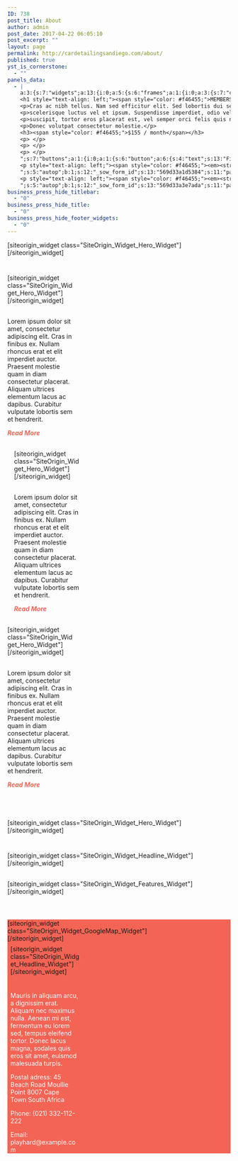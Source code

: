 ```yaml
---
ID: 738
post_title: About
author: admin
post_date: 2017-04-22 06:05:10
post_excerpt: ""
layout: page
permalink: http://cardetailingsandiego.com/about/
published: true
yst_is_cornerstone:
  - ""
panels_data:
  - |
    a:3:{s:7:"widgets";a:13:{i:0;a:5:{s:6:"frames";a:1:{i:0;a:3:{s:7:"content";s:472:"<h1>CHEK OUT OUR</h1>
    <h1 style="text-align: left;"><span style="color: #f46455;">MEMBERSHIP</span></h1>
    <p>Cras ac nibh tellus. Nam sed efficitur elit. Sed lobortis dui sed odio</p>
    <p>scelerisque luctus vel et ipsum. Suspendisse imperdiet, odio vel aliquam</p>
    <p>suscipit, tortor eros placerat est, vel semper orci felis quis nisl.</p>
    <p>Donec volutpat consectetur molestie.</p>
    <h3><span style="color: #f46455;">$155 / month</span></h3>
    <p> </p>
    <p> </p>
    <p> </p>
    ";s:7:"buttons";a:1:{i:0;a:1:{s:6:"button";a:6:{s:4:"text";s:13:"Find out more";s:3:"url";s:66:"http://layouts.siteorigin.com/?post_type=layout&p=408&preview=true";s:11:"button_icon";a:4:{s:13:"icon_selected";s:0:"";s:10:"icon_color";b:0;s:4:"icon";i:0;s:24:"so_field_container_state";s:4:"open";}s:6:"design";a:11:{s:5:"align";s:4:"left";s:5:"theme";s:4:"wire";s:12:"button_color";s:7:"#ffffff";s:10:"text_color";s:7:"#f46455";s:5:"hover";b:1;s:9:"font_size";s:4:"1.15";s:8:"rounding";s:1:"0";s:7:"padding";s:1:"1";s:24:"so_field_container_state";s:4:"open";s:5:"width";s:3:"0px";s:4:"font";s:7:"default";}s:10:"attributes";a:5:{s:2:"id";s:0:"";s:5:"title";s:0:"";s:7:"onclick";s:0:"";s:24:"so_field_container_state";s:6:"closed";s:7:"classes";s:0:"";}s:10:"new_window";b:0;}}}s:10:"background";a:9:{s:5:"image";i:0;s:14:"image_fallback";s:91:"http://layouts.siteorigin.com/wp-content/uploads/2016/01/training-828732_1920.jpg#1920x1275";s:7:"opacity";i:50;s:5:"color";s:7:"#333333";s:3:"url";s:0:"";s:24:"so_field_container_state";s:4:"open";s:10:"new_window";b:0;s:6:"videos";a:0:{}s:10:"image_type";s:5:"cover";}}}s:8:"controls";a:7:{s:5:"speed";i:800;s:7:"timeout";i:8000;s:13:"nav_color_hex";s:7:"#FFFFFF";s:9:"nav_style";s:4:"thin";s:8:"nav_size";i:25;s:24:"so_field_container_state";s:4:"open";s:5:"swipe";b:0;}s:6:"design";a:13:{s:7:"padding";s:5:"100px";s:17:"extra_top_padding";s:3:"0px";s:13:"padding_sides";s:4:"20px";s:5:"width";s:6:"1280px";s:12:"heading_font";s:5:"Dosis";s:12:"heading_size";s:4:"50px";s:14:"heading_shadow";i:50;s:9:"text_size";s:4:"16px";s:24:"so_field_container_state";s:4:"open";s:6:"height";s:3:"0px";s:13:"heading_color";b:0;s:7:"fittext";b:0;s:10:"text_color";b:0;}s:12:"_sow_form_id";s:13:"569d3743f02af";s:11:"panels_info";a:7:{s:5:"class";s:29:"SiteOrigin_Widget_Hero_Widget";s:3:"raw";b:0;s:4:"grid";i:0;s:4:"cell";i:0;s:2:"id";i:0;s:9:"widget_id";s:36:"0b01c2db-3f3d-4b1c-973b-832f6d1a66c9";s:5:"style";a:1:{s:18:"background_display";s:4:"tile";}}}i:1;a:5:{s:6:"frames";a:1:{i:0;a:3:{s:7:"content";s:89:"<h1 style="text-align: right;">CONTROLLED</h1><h1 style="text-align: right;">WEIGHTS</h1>";s:10:"background";a:9:{s:5:"image";i:0;s:14:"image_fallback";s:88:"http://layouts.siteorigin.com/wp-content/uploads/2016/01/training-828760_640.jpg#640x425";s:7:"opacity";i:50;s:5:"color";s:7:"#333333";s:3:"url";s:0:"";s:24:"so_field_container_state";s:4:"open";s:10:"new_window";b:0;s:6:"videos";a:0:{}s:10:"image_type";s:5:"cover";}s:7:"buttons";a:0:{}}}s:8:"controls";a:7:{s:5:"speed";i:800;s:7:"timeout";i:8000;s:13:"nav_color_hex";s:7:"#FFFFFF";s:9:"nav_style";s:4:"thin";s:8:"nav_size";i:25;s:24:"so_field_container_state";s:4:"open";s:5:"swipe";b:0;}s:6:"design";a:13:{s:7:"padding";s:5:"100px";s:17:"extra_top_padding";s:3:"0px";s:13:"padding_sides";s:4:"20px";s:5:"width";s:6:"1280px";s:12:"heading_font";s:5:"Dosis";s:12:"heading_size";s:4:"25px";s:14:"heading_shadow";i:50;s:9:"text_size";s:4:"16px";s:24:"so_field_container_state";s:4:"open";s:6:"height";s:3:"0px";s:13:"heading_color";b:0;s:7:"fittext";b:0;s:10:"text_color";b:0;}s:12:"_sow_form_id";s:13:"569d303fd1c89";s:11:"panels_info";a:7:{s:5:"class";s:29:"SiteOrigin_Widget_Hero_Widget";s:3:"raw";b:0;s:4:"grid";i:1;s:4:"cell";i:0;s:2:"id";i:1;s:9:"widget_id";s:36:"491ea25f-4528-4275-a510-709db9fb928d";s:5:"style";a:1:{s:18:"background_display";s:4:"tile";}}}i:2;a:5:{s:5:"title";s:0:"";s:4:"text";s:405:"<p style="text-align: left;">Lorem ipsum dolor sit amet, consectetur adipiscing elit. Cras in finibus ex. Nullam rhoncus erat et elit imperdiet auctor. Praesent molestie quam in diam consectetur placerat. Aliquam ultrices elementum lacus ac dapibus. Curabitur vulputate lobortis sem et hendrerit.</p><p style="text-align: left;"><span style="color: #f46455;"><em><strong>Read More</strong></em></span></p>";s:5:"autop";b:1;s:12:"_sow_form_id";s:13:"569d327546420";s:11:"panels_info";a:7:{s:5:"class";s:31:"SiteOrigin_Widget_Editor_Widget";s:3:"raw";b:0;s:4:"grid";i:1;s:4:"cell";i:0;s:2:"id";i:2;s:9:"widget_id";s:36:"7763824e-7028-4264-a70d-15de9873bfcc";s:5:"style";a:1:{s:18:"background_display";s:4:"tile";}}}i:3;a:5:{s:6:"frames";a:1:{i:0;a:3:{s:7:"content";s:85:"<h1 style="text-align: center;">FREE</h1><h1 style="text-align: center;">WEIGHTS</h1>";s:10:"background";a:9:{s:5:"image";i:0;s:14:"image_fallback";s:88:"http://layouts.siteorigin.com/wp-content/uploads/2016/01/training-828726_640.jpg#640x425";s:7:"opacity";i:50;s:5:"color";s:7:"#333333";s:3:"url";s:0:"";s:24:"so_field_container_state";s:4:"open";s:10:"new_window";b:0;s:6:"videos";a:0:{}s:10:"image_type";s:5:"cover";}s:7:"buttons";a:0:{}}}s:8:"controls";a:7:{s:5:"speed";i:800;s:7:"timeout";i:8000;s:13:"nav_color_hex";s:7:"#FFFFFF";s:9:"nav_style";s:4:"thin";s:8:"nav_size";i:25;s:24:"so_field_container_state";s:4:"open";s:5:"swipe";b:0;}s:6:"design";a:13:{s:7:"padding";s:5:"100px";s:17:"extra_top_padding";s:3:"0px";s:13:"padding_sides";s:4:"20px";s:5:"width";s:6:"1280px";s:12:"heading_font";s:5:"Dosis";s:12:"heading_size";s:4:"25px";s:14:"heading_shadow";i:50;s:9:"text_size";s:4:"16px";s:24:"so_field_container_state";s:4:"open";s:6:"height";s:3:"0px";s:13:"heading_color";b:0;s:7:"fittext";b:0;s:10:"text_color";b:0;}s:12:"_sow_form_id";s:13:"569d31dc2d28e";s:11:"panels_info";a:7:{s:5:"class";s:29:"SiteOrigin_Widget_Hero_Widget";s:3:"raw";b:0;s:4:"grid";i:1;s:4:"cell";i:1;s:2:"id";i:3;s:9:"widget_id";s:36:"089f11cf-4f47-454d-8b89-81f680d039f9";s:5:"style";a:1:{s:18:"background_display";s:4:"tile";}}}i:4;a:5:{s:5:"title";s:0:"";s:4:"text";s:407:"<p style="text-align: left;">Lorem ipsum dolor sit amet, consectetur adipiscing elit. Cras in finibus ex. Nullam rhoncus erat et elit imperdiet auctor. Praesent molestie quam in diam consectetur placerat. Aliquam ultrices elementum lacus ac dapibus. Curabitur vulputate lobortis sem et hendrerit.</p>
    <p style="text-align: left;"><span style="color: #f46455;"><em><strong>Read More</strong></em></span></p>
    ";s:5:"autop";b:1;s:12:"_sow_form_id";s:13:"569d33a1d5384";s:11:"panels_info";a:7:{s:5:"class";s:31:"SiteOrigin_Widget_Editor_Widget";s:3:"raw";b:0;s:4:"grid";i:1;s:4:"cell";i:1;s:2:"id";i:4;s:9:"widget_id";s:36:"246881e6-2343-438c-8377-9422cbac661b";s:5:"style";a:1:{s:18:"background_display";s:4:"tile";}}}i:5;a:5:{s:6:"frames";a:1:{i:0;a:3:{s:7:"content";s:88:"<h1 style="text-align: right;">CROSS</h1><h1 style="text-align: right;">FIT CLASSES</h1>";s:10:"background";a:9:{s:5:"image";i:0;s:14:"image_fallback";s:88:"http://layouts.siteorigin.com/wp-content/uploads/2016/01/training-828764_640.jpg#640x427";s:7:"opacity";i:50;s:5:"color";s:7:"#333333";s:3:"url";s:0:"";s:24:"so_field_container_state";s:4:"open";s:10:"new_window";b:0;s:6:"videos";a:0:{}s:10:"image_type";s:5:"cover";}s:7:"buttons";a:0:{}}}s:8:"controls";a:7:{s:5:"speed";i:800;s:7:"timeout";i:8000;s:13:"nav_color_hex";s:7:"#FFFFFF";s:9:"nav_style";s:4:"thin";s:8:"nav_size";i:25;s:24:"so_field_container_state";s:4:"open";s:5:"swipe";b:0;}s:6:"design";a:13:{s:7:"padding";s:5:"100px";s:17:"extra_top_padding";s:3:"0px";s:13:"padding_sides";s:4:"20px";s:5:"width";s:6:"1280px";s:12:"heading_font";s:5:"Dosis";s:12:"heading_size";s:4:"25px";s:14:"heading_shadow";i:50;s:9:"text_size";s:4:"16px";s:24:"so_field_container_state";s:4:"open";s:6:"height";s:3:"0px";s:13:"heading_color";b:0;s:7:"fittext";b:0;s:10:"text_color";b:0;}s:12:"_sow_form_id";s:13:"569d322bb4731";s:11:"panels_info";a:7:{s:5:"class";s:29:"SiteOrigin_Widget_Hero_Widget";s:3:"raw";b:0;s:4:"grid";i:1;s:4:"cell";i:2;s:2:"id";i:5;s:9:"widget_id";s:36:"9ead1c73-15a9-4076-af58-f09580792b27";s:5:"style";a:1:{s:18:"background_display";s:4:"tile";}}}i:6;a:5:{s:5:"title";s:0:"";s:4:"text";s:407:"<p style="text-align: left;">Lorem ipsum dolor sit amet, consectetur adipiscing elit. Cras in finibus ex. Nullam rhoncus erat et elit imperdiet auctor. Praesent molestie quam in diam consectetur placerat. Aliquam ultrices elementum lacus ac dapibus. Curabitur vulputate lobortis sem et hendrerit.</p>
    <p style="text-align: left;"><span style="color: #f46455;"><em><strong>Read More</strong></em></span></p>
    ";s:5:"autop";b:1;s:12:"_sow_form_id";s:13:"569d33a3e7ada";s:11:"panels_info";a:7:{s:5:"class";s:31:"SiteOrigin_Widget_Editor_Widget";s:3:"raw";b:0;s:4:"grid";i:1;s:4:"cell";i:2;s:2:"id";i:6;s:9:"widget_id";s:36:"d4e859c1-e820-4f5b-8187-70ecc4649a39";s:5:"style";a:1:{s:18:"background_display";s:4:"tile";}}}i:7;a:5:{s:6:"frames";a:1:{i:0;a:3:{s:7:"content";s:154:"<h1 style="text-align: left;">WORK HARD, PLAY HARD</h1><h1 style="text-align: left;"><span style="color: #f46455;">LIVE STRONG</span></h1><p>[buttons]</p>";s:7:"buttons";a:1:{i:0;a:1:{s:6:"button";a:6:{s:4:"text";s:13:"Find out more";s:3:"url";s:66:"http://layouts.siteorigin.com/?post_type=layout&p=408&preview=true";s:11:"button_icon";a:4:{s:13:"icon_selected";s:0:"";s:10:"icon_color";b:0;s:4:"icon";i:0;s:24:"so_field_container_state";s:4:"open";}s:6:"design";a:11:{s:5:"align";s:4:"left";s:5:"theme";s:4:"wire";s:12:"button_color";s:7:"#ffffff";s:10:"text_color";s:7:"#f46455";s:5:"hover";b:1;s:9:"font_size";s:4:"1.15";s:8:"rounding";s:1:"0";s:7:"padding";s:1:"1";s:24:"so_field_container_state";s:4:"open";s:5:"width";s:3:"0px";s:4:"font";s:7:"default";}s:10:"attributes";a:5:{s:2:"id";s:0:"";s:5:"title";s:0:"";s:7:"onclick";s:0:"";s:24:"so_field_container_state";s:6:"closed";s:7:"classes";s:0:"";}s:10:"new_window";b:0;}}}s:10:"background";a:9:{s:5:"image";i:0;s:14:"image_fallback";s:91:"http://layouts.siteorigin.com/wp-content/uploads/2016/01/training-828741_1920.jpg#1920x1274";s:7:"opacity";i:50;s:5:"color";s:7:"#333333";s:3:"url";s:0:"";s:24:"so_field_container_state";s:4:"open";s:10:"new_window";b:0;s:6:"videos";a:0:{}s:10:"image_type";s:5:"cover";}}}s:8:"controls";a:7:{s:5:"speed";i:800;s:7:"timeout";i:8000;s:13:"nav_color_hex";s:7:"#FFFFFF";s:9:"nav_style";s:4:"thin";s:8:"nav_size";i:25;s:24:"so_field_container_state";s:4:"open";s:5:"swipe";b:0;}s:6:"design";a:13:{s:7:"padding";s:5:"300px";s:17:"extra_top_padding";s:3:"0px";s:13:"padding_sides";s:4:"20px";s:5:"width";s:6:"1280px";s:12:"heading_font";s:5:"Dosis";s:12:"heading_size";s:4:"50px";s:14:"heading_shadow";i:50;s:9:"text_size";s:4:"16px";s:24:"so_field_container_state";s:4:"open";s:6:"height";s:3:"0px";s:13:"heading_color";b:0;s:7:"fittext";b:0;s:10:"text_color";b:0;}s:12:"_sow_form_id";s:13:"569d2c646470d";s:11:"panels_info";a:7:{s:5:"class";s:29:"SiteOrigin_Widget_Hero_Widget";s:3:"raw";b:0;s:4:"grid";i:2;s:4:"cell";i:0;s:2:"id";i:7;s:9:"widget_id";s:36:"182d6b9f-9008-4966-92ff-72ee16ab535f";s:5:"style";a:1:{s:18:"background_display";s:4:"tile";}}}i:8;a:7:{s:8:"headline";a:12:{s:4:"text";s:20:"OUR SERVICES INCLUDE";s:3:"tag";s:2:"h1";s:4:"font";s:9:"Dosis:600";s:5:"color";s:7:"#333333";s:5:"align";s:6:"center";s:24:"so_field_container_state";s:4:"open";s:15:"destination_url";s:0:"";s:10:"new_window";b:0;s:11:"hover_color";b:0;s:9:"font_size";s:3:"0px";s:11:"line_height";s:3:"0px";s:6:"margin";s:3:"0px";}s:12:"sub_headline";a:12:{s:4:"text";s:0:"";s:3:"tag";s:2:"h3";s:4:"font";s:7:"default";s:5:"color";s:7:"#000000";s:5:"align";s:6:"center";s:24:"so_field_container_state";s:4:"open";s:15:"destination_url";s:0:"";s:10:"new_window";b:0;s:11:"hover_color";b:0;s:9:"font_size";s:3:"0px";s:11:"line_height";s:3:"0px";s:6:"margin";s:3:"0px";}s:7:"divider";a:8:{s:5:"style";s:4:"none";s:6:"weight";s:4:"thin";s:5:"color";s:7:"#EEEEEE";s:24:"so_field_container_state";s:4:"open";s:9:"thickness";i:0;s:5:"align";s:6:"center";s:5:"width";s:2:"0%";s:6:"margin";s:3:"0px";}s:12:"_sow_form_id";s:13:"569d34401b6b7";s:5:"order";a:0:{}s:7:"fittext";b:0;s:11:"panels_info";a:7:{s:5:"class";s:33:"SiteOrigin_Widget_Headline_Widget";s:3:"raw";b:0;s:4:"grid";i:3;s:4:"cell";i:0;s:2:"id";i:8;s:9:"widget_id";s:36:"d9cfd5e2-162b-4b74-ae5a-c661995717fb";s:5:"style";a:1:{s:18:"background_display";s:4:"tile";}}}i:9;a:12:{s:8:"features";a:6:{i:0;a:10:{s:15:"container_color";s:7:"#404040";s:4:"icon";s:17:"fontawesome-check";s:10:"icon_color";s:7:"#333333";s:10:"icon_image";i:0;s:5:"title";s:25:"Body sculpturing programs";s:4:"text";s:199:"Vestibulum lobortis odio sit amet tempus laoreet. Donec accumsan eros quis condimentum rhoncus. Curabitur sodales cursus mi sed varius. Aenean vitae diam porta, laoreet ante gravida, efficitur justo.";s:9:"more_text";s:0:"";s:8:"more_url";s:0:"";s:10:"icon_title";s:0:"";s:15:"icon_image_size";b:0;}i:1;a:10:{s:15:"container_color";s:7:"#404040";s:4:"icon";s:17:"fontawesome-check";s:10:"icon_color";s:7:"#333333";s:10:"icon_image";i:0;s:5:"title";s:22:"Weight gaining program";s:4:"text";s:199:"Vestibulum lobortis odio sit amet tempus laoreet. Donec accumsan eros quis condimentum rhoncus. Curabitur sodales cursus mi sed varius. Aenean vitae diam porta, laoreet ante gravida, efficitur justo.";s:9:"more_text";s:0:"";s:8:"more_url";s:0:"";s:10:"icon_title";s:0:"";s:15:"icon_image_size";b:0;}i:2;a:10:{s:15:"container_color";s:7:"#404040";s:4:"icon";s:17:"fontawesome-check";s:10:"icon_color";s:7:"#333333";s:10:"icon_image";i:0;s:5:"title";s:21:"Boxing sports classes";s:4:"text";s:199:"Vestibulum lobortis odio sit amet tempus laoreet. Donec accumsan eros quis condimentum rhoncus. Curabitur sodales cursus mi sed varius. Aenean vitae diam porta, laoreet ante gravida, efficitur justo.";s:9:"more_text";s:0:"";s:8:"more_url";s:0:"";s:10:"icon_title";s:0:"";s:15:"icon_image_size";b:0;}i:3;a:10:{s:15:"container_color";s:7:"#404040";s:4:"icon";s:17:"fontawesome-check";s:10:"icon_color";s:7:"#333333";s:10:"icon_image";i:0;s:5:"title";s:23:"Cardio training program";s:4:"text";s:199:"Vestibulum lobortis odio sit amet tempus laoreet. Donec accumsan eros quis condimentum rhoncus. Curabitur sodales cursus mi sed varius. Aenean vitae diam porta, laoreet ante gravida, efficitur justo.";s:9:"more_text";s:0:"";s:8:"more_url";s:0:"";s:10:"icon_title";s:0:"";s:15:"icon_image_size";b:0;}i:4;a:10:{s:15:"container_color";s:7:"#404040";s:4:"icon";s:17:"fontawesome-check";s:10:"icon_color";s:7:"#333333";s:10:"icon_image";i:0;s:5:"title";s:19:"Healthy eating plan";s:4:"text";s:199:"Vestibulum lobortis odio sit amet tempus laoreet. Donec accumsan eros quis condimentum rhoncus. Curabitur sodales cursus mi sed varius. Aenean vitae diam porta, laoreet ante gravida, efficitur justo.";s:9:"more_text";s:0:"";s:8:"more_url";s:0:"";s:10:"icon_title";s:0:"";s:15:"icon_image_size";b:0;}i:5;a:10:{s:15:"container_color";s:7:"#404040";s:4:"icon";s:17:"fontawesome-check";s:10:"icon_color";s:7:"#333333";s:10:"icon_image";i:0;s:5:"title";s:23:"Weight reducing program";s:4:"text";s:199:"Vestibulum lobortis odio sit amet tempus laoreet. Donec accumsan eros quis condimentum rhoncus. Curabitur sodales cursus mi sed varius. Aenean vitae diam porta, laoreet ante gravida, efficitur justo.";s:9:"more_text";s:0:"";s:8:"more_url";s:0:"";s:10:"icon_title";s:0:"";s:15:"icon_image_size";b:0;}}s:15:"container_shape";s:0:"";s:14:"container_size";s:4:"84px";s:9:"icon_size";s:4:"48px";s:7:"per_row";i:3;s:10:"responsive";b:1;s:12:"_sow_form_id";s:13:"569d35145f2e0";s:10:"title_link";b:0;s:9:"icon_link";b:0;s:10:"new_window";b:0;s:5:"fonts";a:3:{s:13:"title_options";a:3:{s:4:"font";s:7:"default";s:4:"size";s:3:"0px";s:5:"color";b:0;}s:12:"text_options";a:3:{s:4:"font";s:7:"default";s:4:"size";s:3:"0px";s:5:"color";b:0;}s:17:"more_text_options";a:3:{s:4:"font";s:7:"default";s:4:"size";s:3:"0px";s:5:"color";b:0;}}s:11:"panels_info";a:7:{s:5:"class";s:33:"SiteOrigin_Widget_Features_Widget";s:3:"raw";b:0;s:4:"grid";i:3;s:4:"cell";i:0;s:2:"id";i:9;s:9:"widget_id";s:36:"4df53a22-f36d-4fd6-96f4-02c70d14193b";s:5:"style";a:1:{s:18:"background_display";s:4:"tile";}}}i:10;a:8:{s:10:"map_center";s:40:"45 High Level Road Green Point Cape Town";s:8:"settings";a:11:{s:8:"map_type";s:11:"interactive";s:5:"width";s:3:"640";s:6:"height";s:3:"480";s:4:"zoom";i:16;s:9:"draggable";b:1;s:24:"so_field_container_state";s:4:"open";s:11:"scroll_zoom";b:0;s:18:"disable_default_ui";b:0;s:13:"keep_centered";b:0;s:15:"destination_url";s:0:"";s:10:"new_window";b:0;}s:7:"markers";a:7:{s:16:"marker_at_center";b:1;s:11:"marker_icon";i:0;s:12:"info_display";s:5:"click";s:24:"so_field_container_state";s:6:"closed";s:17:"markers_draggable";b:0;s:16:"marker_positions";a:0:{}s:13:"info_multiple";b:0;}s:6:"styles";a:5:{s:12:"style_method";s:8:"raw_json";s:15:"styled_map_name";s:0:"";s:19:"raw_json_map_styles";s:1415:"[{"featureType":"all","elementType":"labels.text.fill","stylers":[{"saturation":36},{"color":"#000000"},{"lightness":40}]},{"featureType":"all","elementType":"labels.text.stroke","stylers":[{"visibility":"on"},{"color":"#000000"},{"lightness":16}]},{"featureType":"all","elementType":"labels.icon","stylers":[{"visibility":"off"}]},{"featureType":"administrative","elementType":"geometry.fill","stylers":[{"color":"#000000"},{"lightness":20}]},{"featureType":"administrative","elementType":"geometry.stroke","stylers":[{"color":"#000000"},{"lightness":17},{"weight":1.2}]},{"featureType":"landscape","elementType":"geometry","stylers":[{"color":"#000000"},{"lightness":20}]},{"featureType":"poi","elementType":"geometry","stylers":[{"color":"#000000"},{"lightness":21}]},{"featureType":"road.highway","elementType":"geometry.fill","stylers":[{"color":"#000000"},{"lightness":17}]},{"featureType":"road.highway","elementType":"geometry.stroke","stylers":[{"color":"#000000"},{"lightness":29},{"weight":0.2}]},{"featureType":"road.arterial","elementType":"geometry","stylers":[{"color":"#000000"},{"lightness":18}]},{"featureType":"road.local","elementType":"geometry","stylers":[{"color":"#000000"},{"lightness":16}]},{"featureType":"transit","elementType":"geometry","stylers":[{"color":"#000000"},{"lightness":19}]},{"featureType":"water","elementType":"geometry","stylers":[{"color":"#000000"},{"lightness":17}]}]";s:24:"so_field_container_state";s:4:"open";s:17:"custom_map_styles";a:0:{}}s:10:"directions";a:8:{s:6:"origin";s:0:"";s:11:"destination";s:0:"";s:11:"travel_mode";s:7:"driving";s:24:"so_field_container_state";s:6:"closed";s:14:"avoid_highways";b:0;s:11:"avoid_tolls";b:0;s:9:"waypoints";a:0:{}s:18:"optimize_waypoints";b:0;}s:15:"api_key_section";a:2:{s:7:"api_key";s:0:"";s:24:"so_field_container_state";s:6:"closed";}s:12:"_sow_form_id";s:13:"569d3d1ebd4ea";s:11:"panels_info";a:7:{s:5:"class";s:34:"SiteOrigin_Widget_GoogleMap_Widget";s:3:"raw";b:0;s:4:"grid";i:4;s:4:"cell";i:0;s:2:"id";i:10;s:9:"widget_id";s:36:"fc7751d6-686a-4588-9458-a4e04e6a879b";s:5:"style";a:1:{s:18:"background_display";s:4:"tile";}}}i:11;a:7:{s:8:"headline";a:12:{s:4:"text";s:34:"WANT TO PLAY HARD? COME FIND US AT";s:3:"tag";s:2:"h1";s:4:"font";s:9:"Dosis:600";s:5:"color";s:7:"#333333";s:5:"align";s:4:"left";s:24:"so_field_container_state";s:4:"open";s:15:"destination_url";s:0:"";s:10:"new_window";b:0;s:11:"hover_color";b:0;s:9:"font_size";s:3:"0px";s:11:"line_height";s:3:"0px";s:6:"margin";s:3:"0px";}s:12:"sub_headline";a:12:{s:4:"text";s:0:"";s:3:"tag";s:2:"h3";s:4:"font";s:7:"default";s:5:"color";s:7:"#000000";s:5:"align";s:6:"center";s:24:"so_field_container_state";s:4:"open";s:15:"destination_url";s:0:"";s:10:"new_window";b:0;s:11:"hover_color";b:0;s:9:"font_size";s:3:"0px";s:11:"line_height";s:3:"0px";s:6:"margin";s:3:"0px";}s:7:"divider";a:8:{s:5:"style";s:4:"none";s:6:"weight";s:4:"thin";s:5:"color";s:7:"#EEEEEE";s:24:"so_field_container_state";s:4:"open";s:9:"thickness";i:0;s:5:"align";s:6:"center";s:5:"width";s:2:"0%";s:6:"margin";s:3:"0px";}s:12:"_sow_form_id";s:13:"569d3f168b0b0";s:5:"order";a:0:{}s:7:"fittext";b:0;s:11:"panels_info";a:7:{s:5:"class";s:33:"SiteOrigin_Widget_Headline_Widget";s:3:"raw";b:0;s:4:"grid";i:4;s:4:"cell";i:1;s:2:"id";i:11;s:9:"widget_id";s:36:"f50ab87e-9d48-463e-a25e-8a8618cd6070";s:5:"style";a:2:{s:7:"padding";s:2:"4%";s:18:"background_display";s:4:"tile";}}}i:12;a:5:{s:5:"title";s:0:"";s:4:"text";s:503:"<p><span style="color: #ffffff;">Mauris in aliquam arcu, a dignissim erat. Aliquam nec maximus nulla. Aenean mi est, fermentum eu lorem sed, tempus eleifend tortor. Donec lacus magna, sodales quis eros sit amet, euismod malesuada turpis.</span></p><p><span style="color: #ffffff;">Postal adress: 45 Beach Road Moullie Point 8007 Cape Town South Africa</span></p><p><span style="color: #ffffff;">Phone: (021) 332-112-222</span></p><p><span style="color: #ffffff;">Email: playhard@example.com</span></p>";s:5:"autop";b:1;s:12:"_sow_form_id";s:13:"569d3e2d4807b";s:11:"panels_info";a:7:{s:5:"class";s:31:"SiteOrigin_Widget_Editor_Widget";s:3:"raw";b:0;s:4:"grid";i:4;s:4:"cell";i:1;s:2:"id";i:12;s:9:"widget_id";s:36:"6700d6d7-5218-468c-9ab0-6654cb644cd7";s:5:"style";a:2:{s:7:"padding";s:11:"0% 4% 0% 4%";s:18:"background_display";s:4:"tile";}}}}s:5:"grids";a:5:{i:0;a:2:{s:5:"cells";i:1;s:5:"style";a:2:{s:18:"background_display";s:4:"tile";s:11:"row_stretch";s:14:"full-stretched";}}i:1;a:2:{s:5:"cells";i:3;s:5:"style";a:2:{s:7:"padding";s:11:"2% 0% 5% 0%";s:18:"background_display";s:4:"tile";}}i:2;a:2:{s:5:"cells";i:1;s:5:"style";a:2:{s:18:"background_display";s:4:"tile";s:11:"row_stretch";s:14:"full-stretched";}}i:3;a:2:{s:5:"cells";i:1;s:5:"style";a:2:{s:7:"padding";s:11:"2% 0% 5% 0%";s:18:"background_display";s:4:"tile";}}i:4;a:2:{s:5:"cells";i:2;s:5:"style";a:4:{s:10:"background";s:7:"#f46455";s:18:"background_display";s:4:"tile";s:6:"gutter";s:3:"0px";s:11:"row_stretch";s:14:"full-stretched";}}}s:10:"grid_cells";a:8:{i:0;a:4:{s:4:"grid";i:0;s:5:"index";i:0;s:6:"weight";i:1;s:5:"style";a:0:{}}i:1;a:4:{s:4:"grid";i:1;s:5:"index";i:0;s:6:"weight";d:0.333333333333329984160542380777769722044467926025390625;s:5:"style";a:0:{}}i:2;a:4:{s:4:"grid";i:1;s:5:"index";i:1;s:6:"weight";d:0.333333333333329984160542380777769722044467926025390625;s:5:"style";a:0:{}}i:3;a:4:{s:4:"grid";i:1;s:5:"index";i:2;s:6:"weight";d:0.333333333333329984160542380777769722044467926025390625;s:5:"style";a:0:{}}i:4;a:4:{s:4:"grid";i:2;s:5:"index";i:0;s:6:"weight";i:1;s:5:"style";a:0:{}}i:5;a:4:{s:4:"grid";i:3;s:5:"index";i:0;s:6:"weight";i:1;s:5:"style";a:0:{}}i:6;a:4:{s:4:"grid";i:4;s:5:"index";i:0;s:6:"weight";d:0.6632462686569999821273313500569202005863189697265625;s:5:"style";a:0:{}}i:7;a:4:{s:4:"grid";i:4;s:5:"index";i:1;s:6:"weight";d:0.3367537313430000178726686499430797994136810302734375;s:5:"style";a:0:{}}}}
business_press_hide_titlebar:
  - "0"
business_press_hide_title:
  - "0"
business_press_hide_footer_widgets:
  - "0"
---
```

<div id="pl-738"  class="panel-layout" ><div id="pg-738-0"  class="panel-grid panel-has-style"  data-style="{&quot;background_display&quot;:&quot;tile&quot;,&quot;row_stretch&quot;:&quot;full-stretched&quot;}" ><div class="siteorigin-panels-stretch panel-row-style panel-row-style-for-738-0" data-stretch-type="full-stretched" ><div id="pgc-738-0-0"  class="panel-grid-cell"  data-weight="1" ><div id="panel-738-0-0-0" class="so-panel widget widget_sow-hero panel-first-child panel-last-child" data-index="0" data-style="{&quot;background_display&quot;:&quot;tile&quot;}" >[siteorigin_widget class="SiteOrigin_Widget_Hero_Widget"]<input type="hidden" value="{&quot;instance&quot;:{&quot;frames&quot;:[{&quot;content&quot;:&quot;&lt;h1&gt;CHEK OUT OUR&lt;\/h1&gt;\n&lt;h1 style=\&quot;text-align: left;\&quot;&gt;&lt;span style=\&quot;color: #f46455;\&quot;&gt;MEMBERSHIP&lt;\/span&gt;&lt;\/h1&gt;\n&lt;p&gt;Cras ac nibh tellus. Nam sed efficitur elit. Sed lobortis dui sed odio&lt;\/p&gt;\n&lt;p&gt;scelerisque luctus vel et ipsum. Suspendisse imperdiet, odio vel aliquam&lt;\/p&gt;\n&lt;p&gt;suscipit, tortor eros placerat est, vel semper orci felis quis nisl.&lt;\/p&gt;\n&lt;p&gt;Donec volutpat consectetur molestie.&lt;\/p&gt;\n&lt;h3&gt;&lt;span style=\&quot;color: #f46455;\&quot;&gt;$155 \/ month&lt;\/span&gt;&lt;\/h3&gt;\n&lt;p&gt;\u00a0&lt;\/p&gt;\n&lt;p&gt;\u00a0&lt;\/p&gt;\n&lt;p&gt;\u00a0&lt;\/p&gt;\n&quot;,&quot;buttons&quot;:[{&quot;button&quot;:{&quot;text&quot;:&quot;Find out more&quot;,&quot;url&quot;:&quot;http:\/\/layouts.siteorigin.com\/?post_type=layout&amp;p=408&amp;preview=true&quot;,&quot;button_icon&quot;:{&quot;icon_selected&quot;:&quot;&quot;,&quot;icon_color&quot;:false,&quot;icon&quot;:0,&quot;so_field_container_state&quot;:&quot;open&quot;},&quot;design&quot;:{&quot;align&quot;:&quot;left&quot;,&quot;theme&quot;:&quot;wire&quot;,&quot;button_color&quot;:&quot;#ffffff&quot;,&quot;text_color&quot;:&quot;#f46455&quot;,&quot;hover&quot;:true,&quot;font_size&quot;:&quot;1.15&quot;,&quot;rounding&quot;:&quot;0&quot;,&quot;padding&quot;:&quot;1&quot;,&quot;so_field_container_state&quot;:&quot;open&quot;,&quot;width&quot;:&quot;0px&quot;,&quot;font&quot;:&quot;default&quot;},&quot;attributes&quot;:{&quot;id&quot;:&quot;&quot;,&quot;title&quot;:&quot;&quot;,&quot;onclick&quot;:&quot;&quot;,&quot;so_field_container_state&quot;:&quot;closed&quot;,&quot;classes&quot;:&quot;&quot;},&quot;new_window&quot;:false}}],&quot;background&quot;:{&quot;image&quot;:0,&quot;image_fallback&quot;:&quot;http:\/\/layouts.siteorigin.com\/wp-content\/uploads\/2016\/01\/training-828732_1920.jpg#1920x1275&quot;,&quot;opacity&quot;:50,&quot;color&quot;:&quot;#333333&quot;,&quot;url&quot;:&quot;&quot;,&quot;so_field_container_state&quot;:&quot;open&quot;,&quot;new_window&quot;:false,&quot;videos&quot;:[],&quot;image_type&quot;:&quot;cover&quot;}}],&quot;controls&quot;:{&quot;speed&quot;:800,&quot;timeout&quot;:8000,&quot;nav_color_hex&quot;:&quot;#FFFFFF&quot;,&quot;nav_style&quot;:&quot;thin&quot;,&quot;nav_size&quot;:25,&quot;so_field_container_state&quot;:&quot;open&quot;,&quot;swipe&quot;:false},&quot;design&quot;:{&quot;padding&quot;:&quot;100px&quot;,&quot;extra_top_padding&quot;:&quot;0px&quot;,&quot;padding_sides&quot;:&quot;20px&quot;,&quot;width&quot;:&quot;1280px&quot;,&quot;heading_font&quot;:&quot;Dosis&quot;,&quot;heading_size&quot;:&quot;50px&quot;,&quot;heading_shadow&quot;:50,&quot;text_size&quot;:&quot;16px&quot;,&quot;so_field_container_state&quot;:&quot;open&quot;,&quot;height&quot;:&quot;0px&quot;,&quot;heading_color&quot;:false,&quot;fittext&quot;:false,&quot;text_color&quot;:false},&quot;_sow_form_id&quot;:&quot;569d3743f02af&quot;},&quot;args&quot;:{&quot;before_widget&quot;:&quot;&lt;div id=\&quot;panel-738-0-0-0\&quot; class=\&quot;so-panel widget widget_sow-hero panel-first-child panel-last-child\&quot; data-index=\&quot;0\&quot; data-style=\&quot;{&amp;quot;background_display&amp;quot;:&amp;quot;tile&amp;quot;}\&quot; &gt;&quot;,&quot;after_widget&quot;:&quot;&lt;\/div&gt;&quot;,&quot;before_title&quot;:&quot;&lt;h3 class=\&quot;widget-title\&quot;&gt;&quot;,&quot;after_title&quot;:&quot;&lt;\/h3&gt;&quot;,&quot;widget_id&quot;:&quot;widget-0-0-0&quot;}}" />[/siteorigin_widget]</div></div></div></div><div id="pg-738-1"  class="panel-grid panel-has-style"  data-style="{&quot;padding&quot;:&quot;2% 0% 5% 0%&quot;,&quot;background_display&quot;:&quot;tile&quot;}" ><div class="panel-row-style panel-row-style-for-738-1" ><div id="pgc-738-1-0"  class="panel-grid-cell"  data-weight="0.33333333333333" ><div id="panel-738-1-0-0" class="so-panel widget widget_sow-hero panel-first-child" data-index="1" data-style="{&quot;background_display&quot;:&quot;tile&quot;}" >[siteorigin_widget class="SiteOrigin_Widget_Hero_Widget"]<input type="hidden" value="{&quot;instance&quot;:{&quot;frames&quot;:[{&quot;content&quot;:&quot;&lt;h1 style=\&quot;text-align: right;\&quot;&gt;CONTROLLED&lt;\/h1&gt;&lt;h1 style=\&quot;text-align: right;\&quot;&gt;WEIGHTS&lt;\/h1&gt;&quot;,&quot;background&quot;:{&quot;image&quot;:0,&quot;image_fallback&quot;:&quot;http:\/\/layouts.siteorigin.com\/wp-content\/uploads\/2016\/01\/training-828760_640.jpg#640x425&quot;,&quot;opacity&quot;:50,&quot;color&quot;:&quot;#333333&quot;,&quot;url&quot;:&quot;&quot;,&quot;so_field_container_state&quot;:&quot;open&quot;,&quot;new_window&quot;:false,&quot;videos&quot;:[],&quot;image_type&quot;:&quot;cover&quot;},&quot;buttons&quot;:[]}],&quot;controls&quot;:{&quot;speed&quot;:800,&quot;timeout&quot;:8000,&quot;nav_color_hex&quot;:&quot;#FFFFFF&quot;,&quot;nav_style&quot;:&quot;thin&quot;,&quot;nav_size&quot;:25,&quot;so_field_container_state&quot;:&quot;open&quot;,&quot;swipe&quot;:false},&quot;design&quot;:{&quot;padding&quot;:&quot;100px&quot;,&quot;extra_top_padding&quot;:&quot;0px&quot;,&quot;padding_sides&quot;:&quot;20px&quot;,&quot;width&quot;:&quot;1280px&quot;,&quot;heading_font&quot;:&quot;Dosis&quot;,&quot;heading_size&quot;:&quot;25px&quot;,&quot;heading_shadow&quot;:50,&quot;text_size&quot;:&quot;16px&quot;,&quot;so_field_container_state&quot;:&quot;open&quot;,&quot;height&quot;:&quot;0px&quot;,&quot;heading_color&quot;:false,&quot;fittext&quot;:false,&quot;text_color&quot;:false},&quot;_sow_form_id&quot;:&quot;569d303fd1c89&quot;},&quot;args&quot;:{&quot;before_widget&quot;:&quot;&lt;div id=\&quot;panel-738-1-0-0\&quot; class=\&quot;so-panel widget widget_sow-hero panel-first-child\&quot; data-index=\&quot;1\&quot; data-style=\&quot;{&amp;quot;background_display&amp;quot;:&amp;quot;tile&amp;quot;}\&quot; &gt;&quot;,&quot;after_widget&quot;:&quot;&lt;\/div&gt;&quot;,&quot;before_title&quot;:&quot;&lt;h3 class=\&quot;widget-title\&quot;&gt;&quot;,&quot;after_title&quot;:&quot;&lt;\/h3&gt;&quot;,&quot;widget_id&quot;:&quot;widget-1-0-0&quot;}}" />[/siteorigin_widget]</div><div id="panel-738-1-0-1" class="so-panel widget widget_sow-editor panel-last-child" data-index="2" data-style="{&quot;background_display&quot;:&quot;tile&quot;}" ><div class="so-widget-sow-editor so-widget-sow-editor-base">
<div class="siteorigin-widget-tinymce textwidget">
	<p style="text-align: left;">Lorem ipsum dolor sit amet, consectetur adipiscing elit. Cras in finibus ex. Nullam rhoncus erat et elit imperdiet auctor. Praesent molestie quam in diam consectetur placerat. Aliquam ultrices elementum lacus ac dapibus. Curabitur vulputate lobortis sem et hendrerit.</p>
<p style="text-align: left;"><span style="color: #f46455;"><em><strong>Read More</strong></em></span></p>
</div>
</div></div></div><div id="pgc-738-1-1"  class="panel-grid-cell"  data-weight="0.33333333333333" ><div id="panel-738-1-1-0" class="so-panel widget widget_sow-hero panel-first-child" data-index="3" data-style="{&quot;background_display&quot;:&quot;tile&quot;}" >[siteorigin_widget class="SiteOrigin_Widget_Hero_Widget"]<input type="hidden" value="{&quot;instance&quot;:{&quot;frames&quot;:[{&quot;content&quot;:&quot;&lt;h1 style=\&quot;text-align: center;\&quot;&gt;FREE&lt;\/h1&gt;&lt;h1 style=\&quot;text-align: center;\&quot;&gt;WEIGHTS&lt;\/h1&gt;&quot;,&quot;background&quot;:{&quot;image&quot;:0,&quot;image_fallback&quot;:&quot;http:\/\/layouts.siteorigin.com\/wp-content\/uploads\/2016\/01\/training-828726_640.jpg#640x425&quot;,&quot;opacity&quot;:50,&quot;color&quot;:&quot;#333333&quot;,&quot;url&quot;:&quot;&quot;,&quot;so_field_container_state&quot;:&quot;open&quot;,&quot;new_window&quot;:false,&quot;videos&quot;:[],&quot;image_type&quot;:&quot;cover&quot;},&quot;buttons&quot;:[]}],&quot;controls&quot;:{&quot;speed&quot;:800,&quot;timeout&quot;:8000,&quot;nav_color_hex&quot;:&quot;#FFFFFF&quot;,&quot;nav_style&quot;:&quot;thin&quot;,&quot;nav_size&quot;:25,&quot;so_field_container_state&quot;:&quot;open&quot;,&quot;swipe&quot;:false},&quot;design&quot;:{&quot;padding&quot;:&quot;100px&quot;,&quot;extra_top_padding&quot;:&quot;0px&quot;,&quot;padding_sides&quot;:&quot;20px&quot;,&quot;width&quot;:&quot;1280px&quot;,&quot;heading_font&quot;:&quot;Dosis&quot;,&quot;heading_size&quot;:&quot;25px&quot;,&quot;heading_shadow&quot;:50,&quot;text_size&quot;:&quot;16px&quot;,&quot;so_field_container_state&quot;:&quot;open&quot;,&quot;height&quot;:&quot;0px&quot;,&quot;heading_color&quot;:false,&quot;fittext&quot;:false,&quot;text_color&quot;:false},&quot;_sow_form_id&quot;:&quot;569d31dc2d28e&quot;},&quot;args&quot;:{&quot;before_widget&quot;:&quot;&lt;div id=\&quot;panel-738-1-1-0\&quot; class=\&quot;so-panel widget widget_sow-hero panel-first-child\&quot; data-index=\&quot;3\&quot; data-style=\&quot;{&amp;quot;background_display&amp;quot;:&amp;quot;tile&amp;quot;}\&quot; &gt;&quot;,&quot;after_widget&quot;:&quot;&lt;\/div&gt;&quot;,&quot;before_title&quot;:&quot;&lt;h3 class=\&quot;widget-title\&quot;&gt;&quot;,&quot;after_title&quot;:&quot;&lt;\/h3&gt;&quot;,&quot;widget_id&quot;:&quot;widget-1-1-0&quot;}}" />[/siteorigin_widget]</div><div id="panel-738-1-1-1" class="so-panel widget widget_sow-editor panel-last-child" data-index="4" data-style="{&quot;background_display&quot;:&quot;tile&quot;}" ><div class="so-widget-sow-editor so-widget-sow-editor-base">
<div class="siteorigin-widget-tinymce textwidget">
	<p style="text-align: left;">Lorem ipsum dolor sit amet, consectetur adipiscing elit. Cras in finibus ex. Nullam rhoncus erat et elit imperdiet auctor. Praesent molestie quam in diam consectetur placerat. Aliquam ultrices elementum lacus ac dapibus. Curabitur vulputate lobortis sem et hendrerit.</p>
<p style="text-align: left;"><span style="color: #f46455;"><em><strong>Read More</strong></em></span></p>
</div>
</div></div></div><div id="pgc-738-1-2"  class="panel-grid-cell"  data-weight="0.33333333333333" ><div id="panel-738-1-2-0" class="so-panel widget widget_sow-hero panel-first-child" data-index="5" data-style="{&quot;background_display&quot;:&quot;tile&quot;}" >[siteorigin_widget class="SiteOrigin_Widget_Hero_Widget"]<input type="hidden" value="{&quot;instance&quot;:{&quot;frames&quot;:[{&quot;content&quot;:&quot;&lt;h1 style=\&quot;text-align: right;\&quot;&gt;CROSS&lt;\/h1&gt;&lt;h1 style=\&quot;text-align: right;\&quot;&gt;FIT CLASSES&lt;\/h1&gt;&quot;,&quot;background&quot;:{&quot;image&quot;:0,&quot;image_fallback&quot;:&quot;http:\/\/layouts.siteorigin.com\/wp-content\/uploads\/2016\/01\/training-828764_640.jpg#640x427&quot;,&quot;opacity&quot;:50,&quot;color&quot;:&quot;#333333&quot;,&quot;url&quot;:&quot;&quot;,&quot;so_field_container_state&quot;:&quot;open&quot;,&quot;new_window&quot;:false,&quot;videos&quot;:[],&quot;image_type&quot;:&quot;cover&quot;},&quot;buttons&quot;:[]}],&quot;controls&quot;:{&quot;speed&quot;:800,&quot;timeout&quot;:8000,&quot;nav_color_hex&quot;:&quot;#FFFFFF&quot;,&quot;nav_style&quot;:&quot;thin&quot;,&quot;nav_size&quot;:25,&quot;so_field_container_state&quot;:&quot;open&quot;,&quot;swipe&quot;:false},&quot;design&quot;:{&quot;padding&quot;:&quot;100px&quot;,&quot;extra_top_padding&quot;:&quot;0px&quot;,&quot;padding_sides&quot;:&quot;20px&quot;,&quot;width&quot;:&quot;1280px&quot;,&quot;heading_font&quot;:&quot;Dosis&quot;,&quot;heading_size&quot;:&quot;25px&quot;,&quot;heading_shadow&quot;:50,&quot;text_size&quot;:&quot;16px&quot;,&quot;so_field_container_state&quot;:&quot;open&quot;,&quot;height&quot;:&quot;0px&quot;,&quot;heading_color&quot;:false,&quot;fittext&quot;:false,&quot;text_color&quot;:false},&quot;_sow_form_id&quot;:&quot;569d322bb4731&quot;},&quot;args&quot;:{&quot;before_widget&quot;:&quot;&lt;div id=\&quot;panel-738-1-2-0\&quot; class=\&quot;so-panel widget widget_sow-hero panel-first-child\&quot; data-index=\&quot;5\&quot; data-style=\&quot;{&amp;quot;background_display&amp;quot;:&amp;quot;tile&amp;quot;}\&quot; &gt;&quot;,&quot;after_widget&quot;:&quot;&lt;\/div&gt;&quot;,&quot;before_title&quot;:&quot;&lt;h3 class=\&quot;widget-title\&quot;&gt;&quot;,&quot;after_title&quot;:&quot;&lt;\/h3&gt;&quot;,&quot;widget_id&quot;:&quot;widget-1-2-0&quot;}}" />[/siteorigin_widget]</div><div id="panel-738-1-2-1" class="so-panel widget widget_sow-editor panel-last-child" data-index="6" data-style="{&quot;background_display&quot;:&quot;tile&quot;}" ><div class="so-widget-sow-editor so-widget-sow-editor-base">
<div class="siteorigin-widget-tinymce textwidget">
	<p style="text-align: left;">Lorem ipsum dolor sit amet, consectetur adipiscing elit. Cras in finibus ex. Nullam rhoncus erat et elit imperdiet auctor. Praesent molestie quam in diam consectetur placerat. Aliquam ultrices elementum lacus ac dapibus. Curabitur vulputate lobortis sem et hendrerit.</p>
<p style="text-align: left;"><span style="color: #f46455;"><em><strong>Read More</strong></em></span></p>
</div>
</div></div></div></div></div><div id="pg-738-2"  class="panel-grid panel-has-style"  data-style="{&quot;background_display&quot;:&quot;tile&quot;,&quot;row_stretch&quot;:&quot;full-stretched&quot;}" ><div class="siteorigin-panels-stretch panel-row-style panel-row-style-for-738-2" data-stretch-type="full-stretched" ><div id="pgc-738-2-0"  class="panel-grid-cell"  data-weight="1" ><div id="panel-738-2-0-0" class="so-panel widget widget_sow-hero panel-first-child panel-last-child" data-index="7" data-style="{&quot;background_display&quot;:&quot;tile&quot;}" >[siteorigin_widget class="SiteOrigin_Widget_Hero_Widget"]<input type="hidden" value="{&quot;instance&quot;:{&quot;frames&quot;:[{&quot;content&quot;:&quot;&lt;h1 style=\&quot;text-align: left;\&quot;&gt;WORK HARD, PLAY HARD&lt;\/h1&gt;&lt;h1 style=\&quot;text-align: left;\&quot;&gt;&lt;span style=\&quot;color: #f46455;\&quot;&gt;LIVE STRONG&lt;\/span&gt;&lt;\/h1&gt;&lt;p&gt;[buttons]&lt;\/p&gt;&quot;,&quot;buttons&quot;:[{&quot;button&quot;:{&quot;text&quot;:&quot;Find out more&quot;,&quot;url&quot;:&quot;http:\/\/layouts.siteorigin.com\/?post_type=layout&amp;p=408&amp;preview=true&quot;,&quot;button_icon&quot;:{&quot;icon_selected&quot;:&quot;&quot;,&quot;icon_color&quot;:false,&quot;icon&quot;:0,&quot;so_field_container_state&quot;:&quot;open&quot;},&quot;design&quot;:{&quot;align&quot;:&quot;left&quot;,&quot;theme&quot;:&quot;wire&quot;,&quot;button_color&quot;:&quot;#ffffff&quot;,&quot;text_color&quot;:&quot;#f46455&quot;,&quot;hover&quot;:true,&quot;font_size&quot;:&quot;1.15&quot;,&quot;rounding&quot;:&quot;0&quot;,&quot;padding&quot;:&quot;1&quot;,&quot;so_field_container_state&quot;:&quot;open&quot;,&quot;width&quot;:&quot;0px&quot;,&quot;font&quot;:&quot;default&quot;},&quot;attributes&quot;:{&quot;id&quot;:&quot;&quot;,&quot;title&quot;:&quot;&quot;,&quot;onclick&quot;:&quot;&quot;,&quot;so_field_container_state&quot;:&quot;closed&quot;,&quot;classes&quot;:&quot;&quot;},&quot;new_window&quot;:false}}],&quot;background&quot;:{&quot;image&quot;:0,&quot;image_fallback&quot;:&quot;http:\/\/layouts.siteorigin.com\/wp-content\/uploads\/2016\/01\/training-828741_1920.jpg#1920x1274&quot;,&quot;opacity&quot;:50,&quot;color&quot;:&quot;#333333&quot;,&quot;url&quot;:&quot;&quot;,&quot;so_field_container_state&quot;:&quot;open&quot;,&quot;new_window&quot;:false,&quot;videos&quot;:[],&quot;image_type&quot;:&quot;cover&quot;}}],&quot;controls&quot;:{&quot;speed&quot;:800,&quot;timeout&quot;:8000,&quot;nav_color_hex&quot;:&quot;#FFFFFF&quot;,&quot;nav_style&quot;:&quot;thin&quot;,&quot;nav_size&quot;:25,&quot;so_field_container_state&quot;:&quot;open&quot;,&quot;swipe&quot;:false},&quot;design&quot;:{&quot;padding&quot;:&quot;300px&quot;,&quot;extra_top_padding&quot;:&quot;0px&quot;,&quot;padding_sides&quot;:&quot;20px&quot;,&quot;width&quot;:&quot;1280px&quot;,&quot;heading_font&quot;:&quot;Dosis&quot;,&quot;heading_size&quot;:&quot;50px&quot;,&quot;heading_shadow&quot;:50,&quot;text_size&quot;:&quot;16px&quot;,&quot;so_field_container_state&quot;:&quot;open&quot;,&quot;height&quot;:&quot;0px&quot;,&quot;heading_color&quot;:false,&quot;fittext&quot;:false,&quot;text_color&quot;:false},&quot;_sow_form_id&quot;:&quot;569d2c646470d&quot;},&quot;args&quot;:{&quot;before_widget&quot;:&quot;&lt;div id=\&quot;panel-738-2-0-0\&quot; class=\&quot;so-panel widget widget_sow-hero panel-first-child panel-last-child\&quot; data-index=\&quot;7\&quot; data-style=\&quot;{&amp;quot;background_display&amp;quot;:&amp;quot;tile&amp;quot;}\&quot; &gt;&quot;,&quot;after_widget&quot;:&quot;&lt;\/div&gt;&quot;,&quot;before_title&quot;:&quot;&lt;h3 class=\&quot;widget-title\&quot;&gt;&quot;,&quot;after_title&quot;:&quot;&lt;\/h3&gt;&quot;,&quot;widget_id&quot;:&quot;widget-2-0-0&quot;}}" />[/siteorigin_widget]</div></div></div></div><div id="pg-738-3"  class="panel-grid panel-has-style"  data-style="{&quot;padding&quot;:&quot;2% 0% 5% 0%&quot;,&quot;background_display&quot;:&quot;tile&quot;}" ><div class="panel-row-style panel-row-style-for-738-3" ><div id="pgc-738-3-0"  class="panel-grid-cell"  data-weight="1" ><div id="panel-738-3-0-0" class="so-panel widget widget_sow-headline panel-first-child" data-index="8" data-style="{&quot;background_display&quot;:&quot;tile&quot;}" >[siteorigin_widget class="SiteOrigin_Widget_Headline_Widget"]<input type="hidden" value="{&quot;instance&quot;:{&quot;headline&quot;:{&quot;text&quot;:&quot;OUR SERVICES INCLUDE&quot;,&quot;tag&quot;:&quot;h1&quot;,&quot;font&quot;:&quot;Dosis:600&quot;,&quot;color&quot;:&quot;#333333&quot;,&quot;align&quot;:&quot;center&quot;,&quot;so_field_container_state&quot;:&quot;open&quot;,&quot;destination_url&quot;:&quot;&quot;,&quot;new_window&quot;:false,&quot;hover_color&quot;:false,&quot;font_size&quot;:&quot;0px&quot;,&quot;line_height&quot;:&quot;0px&quot;,&quot;margin&quot;:&quot;0px&quot;},&quot;sub_headline&quot;:{&quot;text&quot;:&quot;&quot;,&quot;tag&quot;:&quot;h3&quot;,&quot;font&quot;:&quot;default&quot;,&quot;color&quot;:&quot;#000000&quot;,&quot;align&quot;:&quot;center&quot;,&quot;so_field_container_state&quot;:&quot;open&quot;,&quot;destination_url&quot;:&quot;&quot;,&quot;new_window&quot;:false,&quot;hover_color&quot;:false,&quot;font_size&quot;:&quot;0px&quot;,&quot;line_height&quot;:&quot;0px&quot;,&quot;margin&quot;:&quot;0px&quot;},&quot;divider&quot;:{&quot;style&quot;:&quot;none&quot;,&quot;weight&quot;:&quot;thin&quot;,&quot;color&quot;:&quot;#EEEEEE&quot;,&quot;so_field_container_state&quot;:&quot;open&quot;,&quot;thickness&quot;:0,&quot;align&quot;:&quot;center&quot;,&quot;width&quot;:&quot;0%&quot;,&quot;margin&quot;:&quot;0px&quot;},&quot;_sow_form_id&quot;:&quot;569d34401b6b7&quot;,&quot;order&quot;:[],&quot;fittext&quot;:false},&quot;args&quot;:{&quot;before_widget&quot;:&quot;&lt;div id=\&quot;panel-738-3-0-0\&quot; class=\&quot;so-panel widget widget_sow-headline panel-first-child\&quot; data-index=\&quot;8\&quot; data-style=\&quot;{&amp;quot;background_display&amp;quot;:&amp;quot;tile&amp;quot;}\&quot; &gt;&quot;,&quot;after_widget&quot;:&quot;&lt;\/div&gt;&quot;,&quot;before_title&quot;:&quot;&lt;h3 class=\&quot;widget-title\&quot;&gt;&quot;,&quot;after_title&quot;:&quot;&lt;\/h3&gt;&quot;,&quot;widget_id&quot;:&quot;widget-3-0-0&quot;}}" />[/siteorigin_widget]</div><div id="panel-738-3-0-1" class="so-panel widget widget_sow-features panel-last-child" data-index="9" data-style="{&quot;background_display&quot;:&quot;tile&quot;}" >[siteorigin_widget class="SiteOrigin_Widget_Features_Widget"]<input type="hidden" value="{&quot;instance&quot;:{&quot;features&quot;:[{&quot;container_color&quot;:&quot;#404040&quot;,&quot;icon&quot;:&quot;fontawesome-check&quot;,&quot;icon_color&quot;:&quot;#333333&quot;,&quot;icon_image&quot;:0,&quot;title&quot;:&quot;Body sculpturing programs&quot;,&quot;text&quot;:&quot;Vestibulum lobortis odio sit amet tempus laoreet. Donec accumsan eros quis condimentum rhoncus. Curabitur sodales cursus mi sed varius. Aenean vitae diam porta, laoreet ante gravida, efficitur justo.&quot;,&quot;more_text&quot;:&quot;&quot;,&quot;more_url&quot;:&quot;&quot;,&quot;icon_title&quot;:&quot;&quot;,&quot;icon_image_size&quot;:false},{&quot;container_color&quot;:&quot;#404040&quot;,&quot;icon&quot;:&quot;fontawesome-check&quot;,&quot;icon_color&quot;:&quot;#333333&quot;,&quot;icon_image&quot;:0,&quot;title&quot;:&quot;Weight gaining program&quot;,&quot;text&quot;:&quot;Vestibulum lobortis odio sit amet tempus laoreet. Donec accumsan eros quis condimentum rhoncus. Curabitur sodales cursus mi sed varius. Aenean vitae diam porta, laoreet ante gravida, efficitur justo.&quot;,&quot;more_text&quot;:&quot;&quot;,&quot;more_url&quot;:&quot;&quot;,&quot;icon_title&quot;:&quot;&quot;,&quot;icon_image_size&quot;:false},{&quot;container_color&quot;:&quot;#404040&quot;,&quot;icon&quot;:&quot;fontawesome-check&quot;,&quot;icon_color&quot;:&quot;#333333&quot;,&quot;icon_image&quot;:0,&quot;title&quot;:&quot;Boxing sports classes&quot;,&quot;text&quot;:&quot;Vestibulum lobortis odio sit amet tempus laoreet. Donec accumsan eros quis condimentum rhoncus. Curabitur sodales cursus mi sed varius. Aenean vitae diam porta, laoreet ante gravida, efficitur justo.&quot;,&quot;more_text&quot;:&quot;&quot;,&quot;more_url&quot;:&quot;&quot;,&quot;icon_title&quot;:&quot;&quot;,&quot;icon_image_size&quot;:false},{&quot;container_color&quot;:&quot;#404040&quot;,&quot;icon&quot;:&quot;fontawesome-check&quot;,&quot;icon_color&quot;:&quot;#333333&quot;,&quot;icon_image&quot;:0,&quot;title&quot;:&quot;Cardio training program&quot;,&quot;text&quot;:&quot;Vestibulum lobortis odio sit amet tempus laoreet. Donec accumsan eros quis condimentum rhoncus. Curabitur sodales cursus mi sed varius. Aenean vitae diam porta, laoreet ante gravida, efficitur justo.&quot;,&quot;more_text&quot;:&quot;&quot;,&quot;more_url&quot;:&quot;&quot;,&quot;icon_title&quot;:&quot;&quot;,&quot;icon_image_size&quot;:false},{&quot;container_color&quot;:&quot;#404040&quot;,&quot;icon&quot;:&quot;fontawesome-check&quot;,&quot;icon_color&quot;:&quot;#333333&quot;,&quot;icon_image&quot;:0,&quot;title&quot;:&quot;Healthy eating plan&quot;,&quot;text&quot;:&quot;Vestibulum lobortis odio sit amet tempus laoreet. Donec accumsan eros quis condimentum rhoncus. Curabitur sodales cursus mi sed varius. Aenean vitae diam porta, laoreet ante gravida, efficitur justo.&quot;,&quot;more_text&quot;:&quot;&quot;,&quot;more_url&quot;:&quot;&quot;,&quot;icon_title&quot;:&quot;&quot;,&quot;icon_image_size&quot;:false},{&quot;container_color&quot;:&quot;#404040&quot;,&quot;icon&quot;:&quot;fontawesome-check&quot;,&quot;icon_color&quot;:&quot;#333333&quot;,&quot;icon_image&quot;:0,&quot;title&quot;:&quot;Weight reducing program&quot;,&quot;text&quot;:&quot;Vestibulum lobortis odio sit amet tempus laoreet. Donec accumsan eros quis condimentum rhoncus. Curabitur sodales cursus mi sed varius. Aenean vitae diam porta, laoreet ante gravida, efficitur justo.&quot;,&quot;more_text&quot;:&quot;&quot;,&quot;more_url&quot;:&quot;&quot;,&quot;icon_title&quot;:&quot;&quot;,&quot;icon_image_size&quot;:false}],&quot;container_shape&quot;:&quot;&quot;,&quot;container_size&quot;:&quot;84px&quot;,&quot;icon_size&quot;:&quot;48px&quot;,&quot;per_row&quot;:3,&quot;responsive&quot;:true,&quot;_sow_form_id&quot;:&quot;569d35145f2e0&quot;,&quot;title_link&quot;:false,&quot;icon_link&quot;:false,&quot;new_window&quot;:false,&quot;fonts&quot;:{&quot;title_options&quot;:{&quot;font&quot;:&quot;default&quot;,&quot;size&quot;:&quot;0px&quot;,&quot;color&quot;:false},&quot;text_options&quot;:{&quot;font&quot;:&quot;default&quot;,&quot;size&quot;:&quot;0px&quot;,&quot;color&quot;:false},&quot;more_text_options&quot;:{&quot;font&quot;:&quot;default&quot;,&quot;size&quot;:&quot;0px&quot;,&quot;color&quot;:false}}},&quot;args&quot;:{&quot;before_widget&quot;:&quot;&lt;div id=\&quot;panel-738-3-0-1\&quot; class=\&quot;so-panel widget widget_sow-features panel-last-child\&quot; data-index=\&quot;9\&quot; data-style=\&quot;{&amp;quot;background_display&amp;quot;:&amp;quot;tile&amp;quot;}\&quot; &gt;&quot;,&quot;after_widget&quot;:&quot;&lt;\/div&gt;&quot;,&quot;before_title&quot;:&quot;&lt;h3 class=\&quot;widget-title\&quot;&gt;&quot;,&quot;after_title&quot;:&quot;&lt;\/h3&gt;&quot;,&quot;widget_id&quot;:&quot;widget-3-0-1&quot;}}" />[/siteorigin_widget]</div></div></div></div><div id="pg-738-4"  class="panel-grid panel-has-style"  data-style="{&quot;background&quot;:&quot;#f46455&quot;,&quot;background_display&quot;:&quot;tile&quot;,&quot;gutter&quot;:&quot;0px&quot;,&quot;row_stretch&quot;:&quot;full-stretched&quot;}" ><div class="siteorigin-panels-stretch panel-row-style panel-row-style-for-738-4" data-stretch-type="full-stretched" ><div id="pgc-738-4-0"  class="panel-grid-cell"  data-weight="0.663246268657" ><div id="panel-738-4-0-0" class="so-panel widget widget_sow-google-map panel-first-child panel-last-child" data-index="10" data-style="{&quot;background_display&quot;:&quot;tile&quot;}" >[siteorigin_widget class="SiteOrigin_Widget_GoogleMap_Widget"]<input type="hidden" value="{&quot;instance&quot;:{&quot;map_center&quot;:&quot;45 High Level Road Green Point Cape Town&quot;,&quot;settings&quot;:{&quot;map_type&quot;:&quot;interactive&quot;,&quot;width&quot;:&quot;640&quot;,&quot;height&quot;:&quot;480&quot;,&quot;zoom&quot;:16,&quot;draggable&quot;:true,&quot;so_field_container_state&quot;:&quot;open&quot;,&quot;scroll_zoom&quot;:false,&quot;disable_default_ui&quot;:false,&quot;keep_centered&quot;:false,&quot;destination_url&quot;:&quot;&quot;,&quot;new_window&quot;:false},&quot;markers&quot;:{&quot;marker_at_center&quot;:true,&quot;marker_icon&quot;:0,&quot;info_display&quot;:&quot;click&quot;,&quot;so_field_container_state&quot;:&quot;closed&quot;,&quot;markers_draggable&quot;:false,&quot;marker_positions&quot;:[],&quot;info_multiple&quot;:false},&quot;styles&quot;:{&quot;style_method&quot;:&quot;raw_json&quot;,&quot;styled_map_name&quot;:&quot;&quot;,&quot;raw_json_map_styles&quot;:&quot;[{\&quot;featureType\&quot;:\&quot;all\&quot;,\&quot;elementType\&quot;:\&quot;labels.text.fill\&quot;,\&quot;stylers\&quot;:[{\&quot;saturation\&quot;:36},{\&quot;color\&quot;:\&quot;#000000\&quot;},{\&quot;lightness\&quot;:40}]},{\&quot;featureType\&quot;:\&quot;all\&quot;,\&quot;elementType\&quot;:\&quot;labels.text.stroke\&quot;,\&quot;stylers\&quot;:[{\&quot;visibility\&quot;:\&quot;on\&quot;},{\&quot;color\&quot;:\&quot;#000000\&quot;},{\&quot;lightness\&quot;:16}]},{\&quot;featureType\&quot;:\&quot;all\&quot;,\&quot;elementType\&quot;:\&quot;labels.icon\&quot;,\&quot;stylers\&quot;:[{\&quot;visibility\&quot;:\&quot;off\&quot;}]},{\&quot;featureType\&quot;:\&quot;administrative\&quot;,\&quot;elementType\&quot;:\&quot;geometry.fill\&quot;,\&quot;stylers\&quot;:[{\&quot;color\&quot;:\&quot;#000000\&quot;},{\&quot;lightness\&quot;:20}]},{\&quot;featureType\&quot;:\&quot;administrative\&quot;,\&quot;elementType\&quot;:\&quot;geometry.stroke\&quot;,\&quot;stylers\&quot;:[{\&quot;color\&quot;:\&quot;#000000\&quot;},{\&quot;lightness\&quot;:17},{\&quot;weight\&quot;:1.2}]},{\&quot;featureType\&quot;:\&quot;landscape\&quot;,\&quot;elementType\&quot;:\&quot;geometry\&quot;,\&quot;stylers\&quot;:[{\&quot;color\&quot;:\&quot;#000000\&quot;},{\&quot;lightness\&quot;:20}]},{\&quot;featureType\&quot;:\&quot;poi\&quot;,\&quot;elementType\&quot;:\&quot;geometry\&quot;,\&quot;stylers\&quot;:[{\&quot;color\&quot;:\&quot;#000000\&quot;},{\&quot;lightness\&quot;:21}]},{\&quot;featureType\&quot;:\&quot;road.highway\&quot;,\&quot;elementType\&quot;:\&quot;geometry.fill\&quot;,\&quot;stylers\&quot;:[{\&quot;color\&quot;:\&quot;#000000\&quot;},{\&quot;lightness\&quot;:17}]},{\&quot;featureType\&quot;:\&quot;road.highway\&quot;,\&quot;elementType\&quot;:\&quot;geometry.stroke\&quot;,\&quot;stylers\&quot;:[{\&quot;color\&quot;:\&quot;#000000\&quot;},{\&quot;lightness\&quot;:29},{\&quot;weight\&quot;:0.2}]},{\&quot;featureType\&quot;:\&quot;road.arterial\&quot;,\&quot;elementType\&quot;:\&quot;geometry\&quot;,\&quot;stylers\&quot;:[{\&quot;color\&quot;:\&quot;#000000\&quot;},{\&quot;lightness\&quot;:18}]},{\&quot;featureType\&quot;:\&quot;road.local\&quot;,\&quot;elementType\&quot;:\&quot;geometry\&quot;,\&quot;stylers\&quot;:[{\&quot;color\&quot;:\&quot;#000000\&quot;},{\&quot;lightness\&quot;:16}]},{\&quot;featureType\&quot;:\&quot;transit\&quot;,\&quot;elementType\&quot;:\&quot;geometry\&quot;,\&quot;stylers\&quot;:[{\&quot;color\&quot;:\&quot;#000000\&quot;},{\&quot;lightness\&quot;:19}]},{\&quot;featureType\&quot;:\&quot;water\&quot;,\&quot;elementType\&quot;:\&quot;geometry\&quot;,\&quot;stylers\&quot;:[{\&quot;color\&quot;:\&quot;#000000\&quot;},{\&quot;lightness\&quot;:17}]}]&quot;,&quot;so_field_container_state&quot;:&quot;open&quot;,&quot;custom_map_styles&quot;:[]},&quot;directions&quot;:{&quot;origin&quot;:&quot;&quot;,&quot;destination&quot;:&quot;&quot;,&quot;travel_mode&quot;:&quot;driving&quot;,&quot;so_field_container_state&quot;:&quot;closed&quot;,&quot;avoid_highways&quot;:false,&quot;avoid_tolls&quot;:false,&quot;waypoints&quot;:[],&quot;optimize_waypoints&quot;:false},&quot;api_key_section&quot;:{&quot;api_key&quot;:&quot;&quot;,&quot;so_field_container_state&quot;:&quot;closed&quot;},&quot;_sow_form_id&quot;:&quot;569d3d1ebd4ea&quot;},&quot;args&quot;:{&quot;before_widget&quot;:&quot;&lt;div id=\&quot;panel-738-4-0-0\&quot; class=\&quot;so-panel widget widget_sow-google-map panel-first-child panel-last-child\&quot; data-index=\&quot;10\&quot; data-style=\&quot;{&amp;quot;background_display&amp;quot;:&amp;quot;tile&amp;quot;}\&quot; &gt;&quot;,&quot;after_widget&quot;:&quot;&lt;\/div&gt;&quot;,&quot;before_title&quot;:&quot;&lt;h3 class=\&quot;widget-title\&quot;&gt;&quot;,&quot;after_title&quot;:&quot;&lt;\/h3&gt;&quot;,&quot;widget_id&quot;:&quot;widget-4-0-0&quot;}}" />[/siteorigin_widget]</div></div><div id="pgc-738-4-1"  class="panel-grid-cell"  data-weight="0.336753731343" ><div id="panel-738-4-1-0" class="so-panel widget widget_sow-headline panel-first-child" data-index="11" data-style="{&quot;padding&quot;:&quot;4%&quot;,&quot;background_display&quot;:&quot;tile&quot;}" ><div class="panel-widget-style panel-widget-style-for-738-4-1-0" >[siteorigin_widget class="SiteOrigin_Widget_Headline_Widget"]<input type="hidden" value="{&quot;instance&quot;:{&quot;headline&quot;:{&quot;text&quot;:&quot;WANT TO PLAY HARD? COME FIND US AT&quot;,&quot;tag&quot;:&quot;h1&quot;,&quot;font&quot;:&quot;Dosis:600&quot;,&quot;color&quot;:&quot;#333333&quot;,&quot;align&quot;:&quot;left&quot;,&quot;so_field_container_state&quot;:&quot;open&quot;,&quot;destination_url&quot;:&quot;&quot;,&quot;new_window&quot;:false,&quot;hover_color&quot;:false,&quot;font_size&quot;:&quot;0px&quot;,&quot;line_height&quot;:&quot;0px&quot;,&quot;margin&quot;:&quot;0px&quot;},&quot;sub_headline&quot;:{&quot;text&quot;:&quot;&quot;,&quot;tag&quot;:&quot;h3&quot;,&quot;font&quot;:&quot;default&quot;,&quot;color&quot;:&quot;#000000&quot;,&quot;align&quot;:&quot;center&quot;,&quot;so_field_container_state&quot;:&quot;open&quot;,&quot;destination_url&quot;:&quot;&quot;,&quot;new_window&quot;:false,&quot;hover_color&quot;:false,&quot;font_size&quot;:&quot;0px&quot;,&quot;line_height&quot;:&quot;0px&quot;,&quot;margin&quot;:&quot;0px&quot;},&quot;divider&quot;:{&quot;style&quot;:&quot;none&quot;,&quot;weight&quot;:&quot;thin&quot;,&quot;color&quot;:&quot;#EEEEEE&quot;,&quot;so_field_container_state&quot;:&quot;open&quot;,&quot;thickness&quot;:0,&quot;align&quot;:&quot;center&quot;,&quot;width&quot;:&quot;0%&quot;,&quot;margin&quot;:&quot;0px&quot;},&quot;_sow_form_id&quot;:&quot;569d3f168b0b0&quot;,&quot;order&quot;:[],&quot;fittext&quot;:false},&quot;args&quot;:{&quot;before_widget&quot;:&quot;&lt;div id=\&quot;panel-738-4-1-0\&quot; class=\&quot;so-panel widget widget_sow-headline panel-first-child\&quot; data-index=\&quot;11\&quot; data-style=\&quot;{&amp;quot;padding&amp;quot;:&amp;quot;4%&amp;quot;,&amp;quot;background_display&amp;quot;:&amp;quot;tile&amp;quot;}\&quot; &gt;&lt;div class=\&quot;panel-widget-style panel-widget-style-for-738-4-1-0\&quot; &gt;&quot;,&quot;after_widget&quot;:&quot;&lt;\/div&gt;&lt;\/div&gt;&quot;,&quot;before_title&quot;:&quot;&lt;h3 class=\&quot;widget-title\&quot;&gt;&quot;,&quot;after_title&quot;:&quot;&lt;\/h3&gt;&quot;,&quot;widget_id&quot;:&quot;widget-4-1-0&quot;}}" />[/siteorigin_widget]</div></div><div id="panel-738-4-1-1" class="so-panel widget widget_sow-editor panel-last-child" data-index="12" data-style="{&quot;padding&quot;:&quot;0% 4% 0% 4%&quot;,&quot;background_display&quot;:&quot;tile&quot;}" ><div class="panel-widget-style panel-widget-style-for-738-4-1-1" ><div class="so-widget-sow-editor so-widget-sow-editor-base">
<div class="siteorigin-widget-tinymce textwidget">
	<p><span style="color: #ffffff;">Mauris in aliquam arcu, a dignissim erat. Aliquam nec maximus nulla. Aenean mi est, fermentum eu lorem sed, tempus eleifend tortor. Donec lacus magna, sodales quis eros sit amet, euismod malesuada turpis.</span></p>
<p><span style="color: #ffffff;">Postal adress: 45 Beach Road Moullie Point 8007 Cape Town South Africa</span></p>
<p><span style="color: #ffffff;">Phone: (021) 332-112-222</span></p>
<p><span style="color: #ffffff;">Email: playhard@example.com</span></p>
</div>
</div></div></div></div></div></div></div>

<style type="text/css" class="panels-style" data-panels-style-for-post="738">@import url(http://detailsandiego.x10host.com/wp-content/plugins/siteorigin-panels/inc/../css/front-flex.css); #pgc-738-0-0 , #pgc-738-2-0 , #pgc-738-3-0 { width:100%;width:calc(100% - ( 0 * 30px ) ) } #pg-738-0 , #pg-738-1 , #pg-738-2 , #pg-738-3 , #pl-738 .so-panel { margin-bottom:30px } #pgc-738-1-0 , #pgc-738-1-1 , #pgc-738-1-2 { width:33.3333%;width:calc(33.3333% - ( 0.66666666666667 * 30px ) ) } #pgc-738-4-0 { width:66.3246%;width:calc(66.3246% - ( 0.336753731343 * 0px ) ) } #pgc-738-4-1 { width:33.6754%;width:calc(33.6754% - ( 0.663246268657 * 0px ) ) } #pl-738 .so-panel:last-child { margin-bottom:0px } #pg-738-1> .panel-row-style , #pg-738-3> .panel-row-style { padding:2% 0% 5% 0% } #pg-738-4> .panel-row-style { background-color:#f46455 } #panel-738-4-1-0> .panel-widget-style { padding:4% } #panel-738-4-1-1> .panel-widget-style { padding:0% 4% 0% 4% } @media (max-width:1024px) and (min-width:781px) { #pg-738-1.panel-no-style, #pg-738-1.panel-has-style > .panel-row-style { -ms-flex-wrap:wrap;-webkit-flex-wrap:wrap;flex-wrap:wrap } #pg-738-1 .panel-grid-cell { -ms-flex:0 1 50%;-webkit-flex:0 1 50%;flex:0 1 50%;margin-right:0;margin-bottom:30px } #pg-738-1 .panel-grid-cell:nth-last-child(1) { margin-bottom:0 } #pg-738-1 .panel-grid-cell:nth-child(even) { padding-left:15px } #pg-738-1 .panel-grid-cell:nth-child(odd) { padding-right:15px }  } @media (max-width:780px){ #pg-738-0.panel-no-style, #pg-738-0.panel-has-style > .panel-row-style , #pg-738-1.panel-no-style, #pg-738-1.panel-has-style > .panel-row-style , #pg-738-2.panel-no-style, #pg-738-2.panel-has-style > .panel-row-style , #pg-738-3.panel-no-style, #pg-738-3.panel-has-style > .panel-row-style , #pg-738-4.panel-no-style, #pg-738-4.panel-has-style > .panel-row-style { -webkit-flex-direction:column;-ms-flex-direction:column;flex-direction:column } #pg-738-0 .panel-grid-cell , #pg-738-1 .panel-grid-cell , #pg-738-2 .panel-grid-cell , #pg-738-3 .panel-grid-cell , #pg-738-4 .panel-grid-cell { margin-right:0 } #pg-738-0 .panel-grid-cell , #pg-738-1 .panel-grid-cell , #pg-738-2 .panel-grid-cell , #pg-738-3 .panel-grid-cell , #pg-738-4 .panel-grid-cell { width:100% } #pgc-738-1-0 , #pgc-738-1-1 , #pgc-738-4-0 { margin-bottom:30px } #pl-738 .panel-grid-cell { padding:0 } #pl-738 .panel-grid .panel-grid-cell-empty { display:none } #pl-738 .panel-grid .panel-grid-cell-mobile-last { margin-bottom:0px }  } </style>